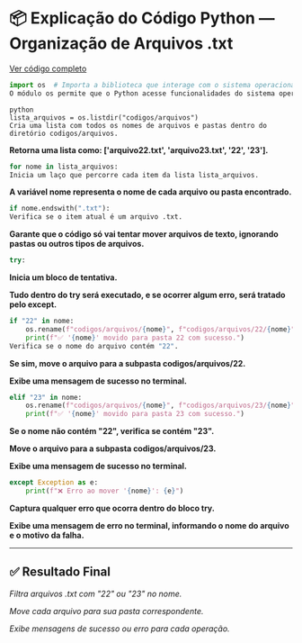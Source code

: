 # 📦 Explicação do Código Python — Organização de Arquivos .txt

[Ver código completo](automacao.py)

```python
import os  # Importa a biblioteca que interage com o sistema operacional
O módulo os permite que o Python acesse funcionalidades do sistema operacional, como manipular arquivos, pastas e caminhos.
```

```
python
lista_arquivos = os.listdir("codigos/arquivos")
Cria uma lista com todos os nomes de arquivos e pastas dentro do diretório codigos/arquivos.
```

**Retorna uma lista como: ['arquivo22.txt', 'arquivo23.txt', '22', '23'].**


```python
for nome in lista_arquivos:
Inicia um laço que percorre cada item da lista lista_arquivos.
```

**A variável nome representa o nome de cada arquivo ou pasta encontrado.**


```python
if nome.endswith(".txt"):
Verifica se o item atual é um arquivo .txt.
```

**Garante que o código só vai tentar mover arquivos de texto, ignorando pastas ou outros tipos de arquivos.**


```python
try:
```

**Inicia um bloco de tentativa.**

**Tudo dentro do try será executado, e se ocorrer algum erro, será tratado pelo except.**


```python
if "22" in nome:
    os.rename(f"codigos/arquivos/{nome}", f"codigos/arquivos/22/{nome}")
    print(f"✅ '{nome}' movido para pasta 22 com sucesso.")
Verifica se o nome do arquivo contém "22".
```

**Se sim, move o arquivo para a subpasta codigos/arquivos/22.**

**Exibe uma mensagem de sucesso no terminal.**


```python
elif "23" in nome:
    os.rename(f"codigos/arquivos/{nome}", f"codigos/arquivos/23/{nome}")
    print(f"✅ '{nome}' movido para pasta 23 com sucesso.")
```

**Se o nome não contém "22", verifica se contém "23".**

**Move o arquivo para a subpasta codigos/arquivos/23.**

**Exibe uma mensagem de sucesso no terminal.**


```python
except Exception as e:
    print(f"❌ Erro ao mover '{nome}': {e}")
```


**Captura qualquer erro que ocorra dentro do bloco try.**

**Exibe uma mensagem de erro no terminal, informando o nome do arquivo e o motivo da falha.**

---

## ✅ Resultado Final

*Filtra arquivos .txt com "22" ou "23" no nome.*

*Move cada arquivo para sua pasta correspondente.*

*Exibe mensagens de sucesso ou erro para cada operação.*